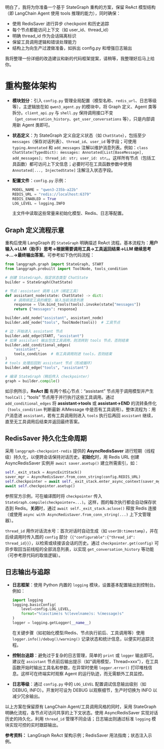 明白了，我将为你准备一个基于 StateGraph 重构的方案，保留 ReAct 模型结构（即 LangChain Agent 使用 tools 推理的能力），同时确保：

* 使用 RedisSaver 进行异步 checkpoint 和历史追踪
* 每个节点都能访问上下文（如 user\_id、thread\_id）
* 明确 thread\_id 作为会话隔离标识
* 保留工具调用逻辑和错误处理能力
* 结构上为向生产过渡做准备，如拆出 config.py 和增强日志输出

我将整理一份详细的改造建议和新的代码框架提案，请稍等，我整理好后马上给你。


# 重构整体架构

* **模块划分**：引入 `config.py` 管理全局配置（模型名称、`redis_url`、日志等级等），主逻辑放在如 `qwen3_agent.py` 的模块中，将 Graph 定义、Agent 类等拆分。`client_api.py` 与 `shell.py` 保持调用接口不变（`get_conversation_history`、`get_user_conversations` 等），只是内部调用新 Agent 类即可。
* **状态定义**：为 StateGraph 定义自定义状态（如 `ChatState`），包括至少 `messages`（保存对话列表）、`thread_id`、`user_id` 等字段；可使用 `typing.Annotated` 和 `add_messages` 注解以维护消息列表。例如：`class ChatState(TypedDict): messages: Annotated[List[BaseMessage], add_messages]; thread_id: str; user_id: str`。。这样所有节点（包括工具函数）都可访问上下文信息；必要时可在工具函数参数中使用 `Annotated[..., InjectedState]` 注解注入状态字段。
* **配置文件**：`config.py` 示例：

  ```python
  MODEL_NAME = "qwen3-235b-a22b"
  REDIS_URL = "redis://localhost:6379"
  REDIS_ENABLED = True
  LOG_LEVEL = logging.INFO
  ```

  主文件中读取这些常量来初始化模型、Redis、日志等配置。

## Graph 定义流程示意

重构后使用 LangGraph 的 `StateGraph` 明确描述 ReAct 流程。基本流程为：**用户输入→LLM（助手）思考→根据需要调用工具→工具返回结果→LLM 继续思考→…→最终输出答案**。可参考如下伪代码流程：

```python
from langgraph.graph import StateGraph, START
from langgraph.prebuilt import ToolNode, tools_condition

# 创建 StateGraph，指定状态类型 ChatState
builder = StateGraph(ChatState)

# 节点：assistant 调用 LLM（绑定工具）
def assistant_node(state: ChatState) -> dict:
    # 调用绑定工具的模型，输入当前消息列表
    response = llm.bind_tools(tools).invoke(state["messages"])
    return {"messages": response}

builder.add_node("assistant", assistant_node)
builder.add_node("tools", ToolNode(tools))  # 工具节点

# 边：开始进入 assistant 节点
builder.add_edge(START, "assistant")
# 如果 assistant 输出包含工具调用，则流转到 tools 节点，否则结束
builder.add_conditional_edges(
    "assistant",
    tools_condition  # 有工具调用则进 tools，否则结束
)
# tools 处理后回到 assistant 节点（形成循环）
builder.add_edge("tools", "assistant")

# 编译 StateGraph（稍后传入 checkpointer）
graph = builder.compile()
```

如示例所示，**ReAct 图** 有两个核心节点：“assistant” 节点用于调用模型并产生 `ToolCall`；“tools” 节点用于并行执行这些工具调用。通过 `add_conditional_edges` 将 **assistant→tools** 或 **assistant→END** 的流转条件化（`tools_condition` 判断最新 AIMessage 中是否有工具调用）。整体流程为：用户消息进 `assistant`，若有工具调用则进入 `tools` 执行后再回 `assistant` 继续，直至无工具调用后结束并返回最终答案。

## RedisSaver 持久化生命周期

采用 `langgraph-checkpoint-redis` 提供的 **AsyncRedisSaver** 进行短期（线程级）持久化，以便跨会话保持对话历史。**初始化**时，用 Redis URL 创建 AsyncRedisSaver 实例并 `await saver.asetup()` 建立所需索引，如：

```python
self._exit_stack = AsyncExitStack()
saver_mgr = AsyncRedisSaver.from_conn_string(config.REDIS_URL)
self.checkpointer = await self._exit_stack.enter_async_context(saver_mgr)
await self.checkpointer.asetup()
```

参照官方示例，可在编译图时将 `checkpointer` 传入 `StateGraph.compile(checkpointer=...)`。这样，图的每次执行都会自动保存状态到 Redis。**关闭**时，通过 `await self._exit_stack.aclose()` 释放 Redis 连接（或使用 `async with AsyncRedisSaver.from_conn_string(...)` 上下文管理器）。

`thread_id` 用作对话流水号：首次对话时自动生成（如 `userID:timestamp`），并在后续调用时传入图的 `config` 部分（`{"configurable":{"thread_id": thread_id}}`），以检索或续接该会话的历史。通过 `checkpointer.get(config)` 可异步取回当前线程的全部消息列表，以实现 `get_conversation_history` 等功能（可参考原代码的取值逻辑）。

## 日志输出与追踪

* **日志框架**：使用 Python 内置的 `logging` 模块，设置基本配置输出到控制台。例如：

  ```python
  import logging
  logging.basicConfig(
      level=config.LOG_LEVEL,
      format="%(asctime)s %(levelname)s: %(message)s"
  )
  logger = logging.getLogger(__name__)
  ```

  在关键步骤（如初始化模型/Redis、节点执行前后、工具调用等）使用 `logger.info()/debug()/warning()` 记录状态和统计信息，以便实时追踪流程。
* **控制台追踪**：避免过于复杂的日志管理，简单的 `print` 或 `logger` 输出即可。建议在 `assistant` 节点前后输出提示（如“调用模型，Thread=xxx”），在工具函数开始时输出工具名和参数，在异常时使用 `logger.error()` 打印堆栈信息。这样可在终端实时观察 Agent 的运行轨迹，而无需额外工具监控。
* **日志等级**：通过 `config.py` 中的 `LOG_LEVEL` 配置调试信息输出级别（如 DEBUG, INFO）。开发时可设为 DEBUG 以观察细节，生产时切换为 INFO 以减少冗余输出。

以上方案在保留原有 LangChain Agent/工具调用风格的同时，采用 StateGraph 明确化流程，各节点可访问共享的上下文状态。使用 AsyncRedisSaver 实现对话历史的持久化，利用 `thread_id` 管理不同会话；日志输出则通过标准 `logging` 模块实现可控的实时跟踪输出。

**参考资料：** LangGraph ReAct 架构示例；RedisSaver 用法指南；状态注入示例。
